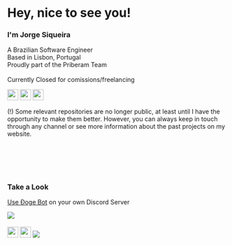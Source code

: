 # Hey, nice to see you!
### I'm Jorge Siqueira
A Brazilian Software Engineer<br>
Based in Lisbon, Portugal<br>
Proudly part of the Priberam Team<br><br>
Currently Closed for comissions/freelancing 
<p> 
<a target="_blank" href="https://www.jorgesiqueira.com"><img src="https://img.shields.io/badge/jorgesiqueira.com-0078D6.svg?style=flat-square&labelColor=231877F2&logo=&logoColor=white" height=25></a> 
<a target="_blank" href="mailto:hello@jorgesiqueira.com"><img src="https://img.shields.io/badge/hello@jorgesiqueira.com-0078D6.svg?style=flat-square&labelColor=231877F2&logo=mail&logoColor=white" height=25></a>
<a target="_blank" href="https://www.linkedin.com/in/jorgsiq"><img src="https://img.shields.io/badge/LinkedIn-0078D6.svg?style=flat-square&labelColor=231877F2&logo=linkedin&logoColor=white" height=25></a> 
</p>
(!) Some relevant repositories are no longer public, at least until I have the opportunity to make them better. However, you can always keep in touch through any channel or see more information about the past projects on my website.

# ㅤ
### Take a Look
<a target="_blank" href="https://discord.com/oauth2/authorize?client_id=826073829302206525&scope=bot&permissions=842263608">Use Đoge Bot</a> on your own Discord Server
<div><a><img  align="left" src="https://i.imgur.com/ht266w1.gif"/></a>
<a target="_blank" href="https://github.com/discordjs/discord.js"><br><br><img src="https://img.shields.io/badge/Discord.js-4A4A55.svg?style=flat-square&labelColor=231877F2&logo=discord&logoColor=white" height=25></a>
<a><img src="https://img.shields.io/badge/JavaScript-0078D6.svg?style=flat-square&labelColor=231877F2&logo=JavaScript&logoColor=white" height=25></a> 
<a href="https://github.com/jorgsiq/dogge-bot"><img   src="https://github-readme-stats.vercel.app/api/pin/?username=jorgsiq&repo=dogge-bot&text_color=737373&icon_color=0078D6&hide_border=false&border_color=0078D6&bg_color=FF000000&hide_title=true&hide_rank=true&cache_seconds=1800"/></a> </div>

# ㅤ

